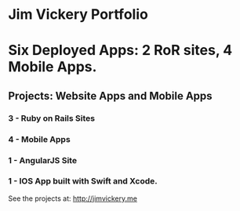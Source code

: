 # Jim Vickery Portfolio

# Six Deployed Apps: 2 RoR sites, 4 Mobile Apps.

## Projects: Website Apps and Mobile Apps 

### 3 - Ruby on Rails Sites

### 4 - Mobile Apps

### 1 - AngularJS Site

### 1 - IOS App built with Swift and Xcode.

See the projects at: http://jimvickery.me
